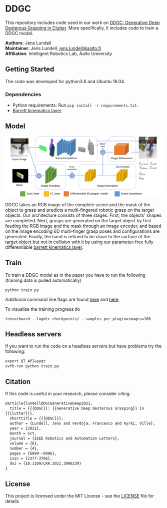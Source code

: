 # DDGC

This repository includes code used in our work on [DDGC: Generative Deep Dexterous Grasping in Clutter](https://ieeexplore.ieee.org/stamp/stamp.jsp?tp=&arnumber=9483683). More specifically, it includes code to train a DDGC model.

**Authors**: Jens Lundell\
**Maintainer**: Jens Lundell, jens.lundell@aalto.fi  
**Affiliation**: Intelligent Robotics Lab, Aalto University

## Getting Started

The code was developed for python3.6 and Ubuntu 18.04.

### Dependencies

- Python requirements: Run `pip install -r requirements.txt`.
- [Barrett kinematics layer](https://github.com/aalto-intelligent-robotics/pytorch_barrett_hand_forward_kinematics_layer)

## Model

<img src='images/architecture.png'>

DDGC takes an RGB image of the complete scene and the mask of the object to grasp and predicts a multi-fingered robotic grasp on the target objects. Our architecture consists of three stages. First, the objects' shapes are completed. Next, grasps are generated on the target object by first feeding the RGB image and the mask through an image encoder, and based on the image encoding 6D multi-finger grasp poses and configurations are generated. Finally, the hand is refined to be close to the surface of the target object but not in collision with it by using our parameter-free fully differentiable [barrett kinematics layer](https://github.com/aalto-intelligent-robotics/pytorch_barrett_hand_forward_kinematics_layer).  

## Train

To train a DDGC model as in the paper you have to run the following (training data is pulled automatically)

```
python train.py 
```

Additional command line flags are found [here](options/base_options.py) and [here](options/train_options.py)

To visualize the training progress do

```
tensorboard --logdir checkpoints/ --samples_per_plugin=images=100
```

## Headless servers

If you want to run the code on a headless servers but have problems try the following:

```
export QT_API=pyqt
xvfb-run python train.py 
```

## Citation

If this code is useful in your research, please consider citing:

```
@article{lundellDDGCGenerativeDeep2021,
  title = {{{DDGC}}: {{Generative Deep Dexterous Grasping}} in {{Clutter}}},
  shorttitle = {{{DDGC}}},
  author = {Lundell, Jens and Verdoja, Francesco and Kyrki, Ville},
  year = {2021},
  month = oct,
  journal = {IEEE Robotics and Automation Letters},
  volume = {6},
  number = {4},
  pages = {6899--6906},
  issn = {2377-3766},
  doi = {10.1109/LRA.2021.3096239}
}
```

## License

This project is licensed under the MIT License - see the [LICENSE](LICENSE) file for details
